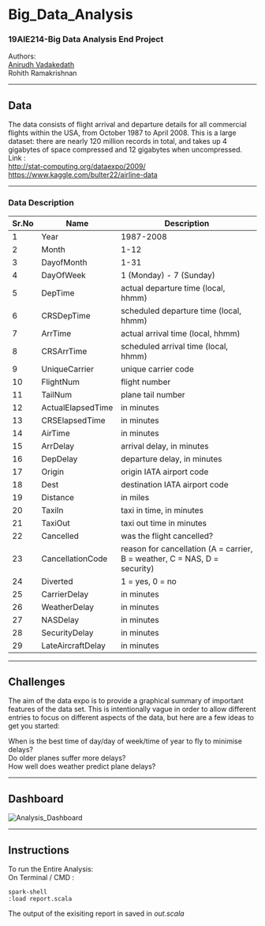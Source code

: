 # Big_Data_Analysis
### 19AIE214-Big Data Analysis End Project   
Authors:  
[Anirudh Vadakedath]( https://github.com/anirudhv14)    
Rohith Ramakrishnan   
<hr style=\"border:0.5px solid gray\"> </hr>

## Data
The data consists of flight arrival and departure details for all commercial flights within the USA, from October 1987 to April 2008. This is a large dataset: there are nearly 120 million records in total, and takes up 4 gigabytes of space compressed and 12 gigabytes when uncompressed.  
Link :  
<a>http://stat-computing.org/dataexpo/2009/</a>  
https://www.kaggle.com/bulter22/airline-data  
  
<hr style=\"border:0.5px solid gray\"> </hr>

### Data Description
| Sr.No |	Name |	Description |
|-------|------|--------------|
|1  | Year	|1987-2008
|2	|Month	|1-12
|3	|DayofMonth	|1-31
|4	|DayOfWeek	|1 (Monday) - 7 (Sunday)
|5	|DepTime	|actual departure time (local, hhmm)
|6	|CRSDepTime	|scheduled departure time (local, hhmm)
|7	|ArrTime	|actual arrival time (local, hhmm)
|8	|CRSArrTime	|scheduled arrival time (local, hhmm)
|9	|UniqueCarrier	|unique carrier code
|10	|FlightNum	|flight number
|11	|TailNum	|plane tail number
|12	|ActualElapsedTime	|in minutes
|13	|CRSElapsedTime	|in minutes
|14	|AirTime	|in minutes
|15	|ArrDelay	|arrival delay, in minutes
|16	|DepDelay	|departure delay, in minutes
|17	|Origin	|origin IATA airport code
|18	|Dest	|destination IATA airport code
|19	|Distance	|in miles
|20	|TaxiIn	|taxi in time, in minutes
|21	|TaxiOut	|taxi out time in minutes
|22	|Cancelled|	was the flight cancelled?
|23	|CancellationCode	|reason for cancellation (A = carrier, B = weather, C = NAS, D = security)
|24	|Diverted	|1 = yes, 0 = no
|25	|CarrierDelay	|in minutes
|26	|WeatherDelay	|in minutes
|27	|NASDelay	|in minutes
|28	|SecurityDelay	|in minutes
|29	|LateAircraftDelay	|in minutes
<hr style=\"border:0.5px solid gray\"> </hr>

## Challenges
The aim of the data expo is to provide a graphical summary of important features of the data set. This is intentionally vague in order to allow different entries to focus on different aspects of the data, but here are a few ideas to get you started:  

  When is the best time of day/day of week/time of year to fly to minimise delays?  
  Do older planes suffer more delays?  
  How well does weather predict plane delays?  
<hr style=\"border:0.5px solid gray\"> </hr>

## Dashboard
![Analysis_Dashboard](https://user-images.githubusercontent.com/55501708/115195544-83eda080-a10c-11eb-8ec6-7497406bb17d.jpg)
<hr style=\"border:0.5px solid gray\"> </hr>

## Instructions
To run the Entire Analysis:  
On Terminal / CMD :  
```
spark-shell  
:load report.scala
```  
The output of the exisiting report in saved in <i>out.scala</i> 
